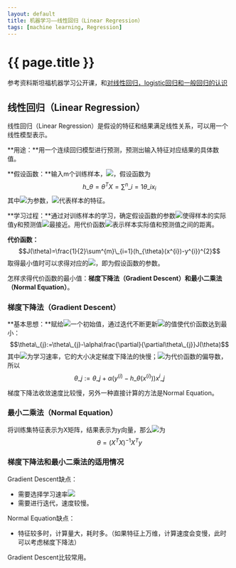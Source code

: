 ```yaml
---
layout: default
title: 机器学习——线性回归（Linear Regression）
tags: [machine learning, Regression]
---
```


# {{ page.title }}

参考资料斯坦福机器学习公开课，和[对线性回归，logistic回归和一般回归的认识](http://www.cnblogs.com/jerrylead/archive/2011/03/05/1971867.html)

<script type="text/javascript"
 src="http://cdn.mathjax.org/mathjax/latest/MathJax.js?config=TeX-AMS-MML_HTMLorMML">
</script>

## 线性回归（Linear Regression）

线性回归（Linear Regression）是假设的特征和结果满足线性关系，可以用一个线性模型表示。

**用途：**用一个连续回归模型进行预测，预测出输入特征对应结果的具体数值。

**假设函数：**输入m个训练样本，<img src="http://www.forkosh.com/mathtex.cgi? (x^{1},y^{1}),\cdots,(x^{m},y^{m})">，假设函数为
$$h\_{\theta}=\theta^{T}X=\sum^{n}\_{i=1}\theta\_{i}x_{i}$$其中<img src="http://www.forkosh.com/mathtex.cgi? \theta">为参数，<img src="http://www.forkosh.com/mathtex.cgi? X">代表样本的特征。

**学习过程：**通过对训练样本的学习，确定假设函数的参数<img src="http://www.forkosh.com/mathtex.cgi? \theta">使得样本的实际值y和预测值<img src="http://www.forkosh.com/mathtex.cgi? h_{\theta}">最接近。用代价函数<img src="http://www.forkosh.com/mathtex.cgi? J(\theta)">表示样本实际值和预测值之间的距离。

**代价函数：**$$J(\theta)=\frac{1}{2}\sum^{m}\_{i=1}(h_{\theta}(x^{i})-y^{i})^{2}$$取得最小值时可以求得对应的<img src="http://www.forkosh.com/mathtex.cgi? \theta">，即为假设函数的参数。

怎样求得代价函数的最小值：**梯度下降法（Gradient Descent）**和**最小二乘法（Normal Equation）**。

### 梯度下降法（Gradient Descent）

**基本思想：**赋给<img src="http://www.forkosh.com/mathtex.cgi? \theta">一个初始值，通过迭代不断更新<img src="http://www.forkosh.com/mathtex.cgi? \theta">的值使代价函数达到最小：$$\theta\_{j}:=\theta\_{j}-\alpha\frac{\partial}{\partial\theta\_{j}}J(\theta)$$其中<img src="http://www.forkosh.com/mathtex.cgi? \alpha">为学习速率，它的大小决定梯度下降法的快慢；<img src="http://www.forkosh.com/mathtex.cgi? \frac{\partial}{\partial\theta_{j}}J(\theta)">为代价函数的偏导数，所以$$\theta\_{j}:=\theta\_{j}+\alpha(y^{(i)}-h\_{\theta}(x^{(i)}))x^{i}\_{j}$$

梯度下降法收敛速度比较慢，另外一种直接计算的方法是Normal Equation。

### 最小二乘法（Normal Equation）

将训练集特征表示为X矩阵，结果表示为y向量，那么<img src="http://www.forkosh.com/mathtex.cgi? \theta">为$$\theta=(X^{T}X)^{-1}X^{T}y$$

### 梯度下降法和最小二乘法的适用情况

Gradient Descent缺点：

- 需要选择学习速率<img src="http://www.forkosh.com/mathtex.cgi? \alpha">
- 需要进行迭代，速度较慢。

Normal Equation缺点：

- 特征较多时，计算量大，耗时多。（如果特征上万维，计算速度会变慢，此时可以考虑梯度下降法）

Gradient Descent比较常用。
